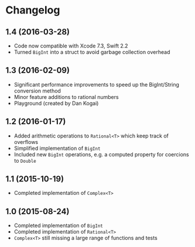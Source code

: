 # Changelog

## 1.4 (2016-03-28)

- Code now compatible with Xcode 7.3, Swift 2.2
- Turned `BigInt` into a struct to avoid garbage collection overhead

## 1.3 (2016-02-09)

- Significant performance improvements to speed up the BigInt/String conversion method
- Minor feature additions to rational numbers
- Playground (created by Dan Kogai)

## 1.2 (2016-01-17)

- Added arithmetic operations to `Rational<T>` which keep track of overflows
- Simplified implementation of `BigInt`
- Included new `BigInt` operations, e.g. a computed property for coercions to `Double`

## 1.1 (2015-10-19)

- Completed implementation of `Complex<T>`

## 1.0 (2015-08-24)

- Completed implementation of `BigInt`
- Completed implementation of `Rational<T>`
- `Complex<T>` still missing a large range of functions and tests
